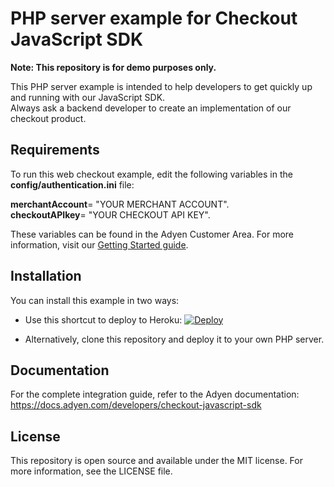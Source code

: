 # PHP server example for Checkout JavaScript SDK

**Note: This repository is for demo purposes only.**

This PHP server example is intended to help developers to get quickly up and running with our JavaScript SDK.<br/>
Always ask a backend developer to create an implementation of our checkout product.

## Requirements
To run this web checkout example, edit the following variables in the <b>config/authentication.ini</b> file:<br/>

<b>merchantAccount</b>= "YOUR MERCHANT ACCOUNT".<br/>
<b>checkoutAPIkey</b>= "YOUR CHECKOUT API KEY".<br/>

These variables can be found in the Adyen Customer Area. For more information, visit our <a href="https://docs.adyen.com/support/getting-started/step-1-create-a-test-account">Getting Started guide</a>.<br/>

## Installation

You can install this example in two ways:

* Use this shortcut to deploy to Heroku: [![Deploy](https://www.herokucdn.com/deploy/button.svg)](https://heroku.com/deploy?template=https://github.com/Adyen/adyen-checkout-js-sdk-php-example)

* Alternatively, clone this repository and deploy it to your own PHP server.

## Documentation

For the complete integration guide, refer to the Adyen documentation:
<a href="Checkout JavaScript SDK">https://docs.adyen.com/developers/checkout-javascript-sdk</a>

## License

This repository is open source and available under the MIT license. For more information, see the LICENSE file.
